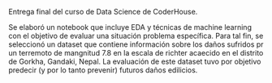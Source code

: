 Entrega final del curso de Data Science de CoderHouse. 

Se elaboró un notebook que incluye EDA y técnicas de machine learning con el objetivo de evaluar una situación problema específica. Para tal fin, se seleccionó un dataset que contiene información sobre los daños sufridos pr un terremoto de mangnitud 7.8 en la escala de richter acaecido en el distrito de Gorkha, Gandaki, Nepal. La evaluación de este dataset tuvo por objetivo predecir (y por lo tanto prevenir) futuros daños edilicios.
